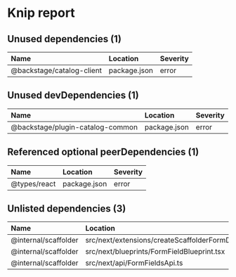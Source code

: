 # Knip report

## Unused dependencies (1)

| Name                      | Location     | Severity |
| :------------------------ | :----------- | :------- |
| @backstage/catalog-client | package.json | error    |

## Unused devDependencies (1)

| Name                             | Location     | Severity |
| :------------------------------- | :----------- | :------- |
| @backstage/plugin-catalog-common | package.json | error    |

## Referenced optional peerDependencies (1)

| Name         | Location     | Severity |
| :----------- | :----------- | :------- |
| @types/react | package.json | error    |

## Unlisted dependencies (3)

| Name                 | Location                                             | Severity |
| :------------------- | :--------------------------------------------------- | :------- |
| @internal/scaffolder | src/next/extensions/createScaffolderFormDecorator.ts | error    |
| @internal/scaffolder | src/next/blueprints/FormFieldBlueprint.tsx           | error    |
| @internal/scaffolder | src/next/api/FormFieldsApi.ts                        | error    |

